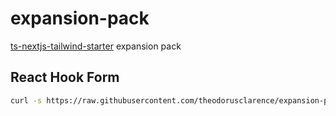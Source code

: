 # expansion-pack

[ts-nextjs-tailwind-starter](https://github.com/theodorusclarence/ts-nextjs-tailwind-starter) expansion pack

## React Hook Form

```bash
curl -s https://raw.githubusercontent.com/theodorusclarence/expansion-pack/main/rhf/trigger.sh | bash -s
```